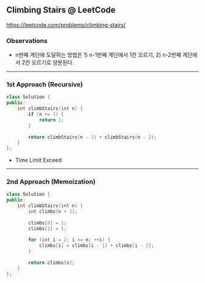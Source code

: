 ## Climbing Stairs @ LeetCode

<https://leetcode.com/problems/climbing-stairs/>

### Observations

- n번째 계단에 도달하는 방법은 1) n-1번째 계단에서 1칸 오르기, 2) n-2번째 계단에서 2칸 오르기로 양분된다.

---
### 1st Approach (Recursive)

```C++
class Solution {
public:
    int climbStairs(int n) {
        if (n <= 1) {
            return 1;
        }
        
        return climbStairs(n - 1) + climbStairs(n - 2);
    }
};
```

- Time Limit Exceed

---
### 2nd Approach (Memoization)

```C++
class Solution {
public:
    int climbStairs(int n) {
        int climbs[n + 1];
        
        climbs[0] = 1;
        climbs[1] = 1;
        
        for (int i = 2; i <= n; ++i) {
            climbs[i] = climbs[i - 1] + climbs[i - 2];
        }
        
        return climbs[n];
    }
};
```

